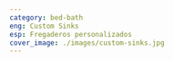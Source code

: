 ```yaml
---
category: bed-bath
eng: Custom Sinks
esp: Fregaderos personalizados
cover_image: ./images/custom-sinks.jpg
---
```


